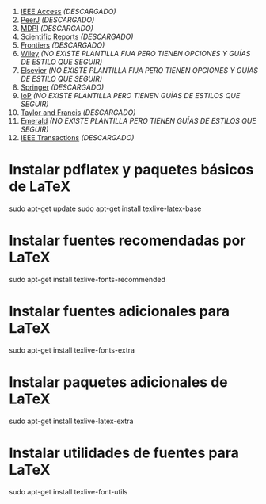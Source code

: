 1. [IEEE Access](https://www.overleaf.com/latex/templates/ieee-access-latex-template/cdxrhtbjgszv) *(DESCARGADO)*
2. [PeerJ](https://www.overleaf.com/latex/templates/latex-template-for-peerj-journal-and-pre-print-submissions/ptdwfrqxqzbn) *(DESCARGADO)*
3. [MDPI](https://www.mdpi.com/authors/latex) *(DESCARGADO)*
4. [Scientific Reports](https://www.overleaf.com/latex/templates/template-for-submissions-to-scientific-reports/xyrztqvdccns) *(DESCARGADO)*
5. [Frontiers](https://www.overleaf.com/latex/templates/template-for-frontiers-journal/myxxkvjwqhrv) *(DESCARGADO)*
6. [Wiley](https://authorservices.wiley.com/author-resources/Journal-Authors/Prepare/new-journal-design.html) *(NO EXISTE PLANTILLA FIJA PERO TIENEN OPCIONES Y GUÍAS DE ESTILO QUE SEGUIR)*
7. [Elsevier](https://www.elsevier.com/researcher/author/policies-and-guidelines/latex-instructions) *(NO EXISTE PLANTILLA FIJA PERO TIENEN OPCIONES Y GUÍAS DE ESTILO QUE SEGUIR)*
8. [Springer](https://www.springernature.com/gp/authors/campaigns/latex-author-support/see-where-our-services-will-take-you/18782940) *(DESCARGADO)*
9. [IoP](https://publishingsupport.iopscience.iop.org/questions/latex-template/) *(NO EXISTE PLANTILLA PERO TIENEN GUÍAS DE ESTILOS QUE SEGUIR)*
10. [Taylor and Francis](https://www.overleaf.com/latex/templates/taylor-and-francis-latex-template-for-authors-interact-layout-plus-apa-reference-style/jqhskrsqqzfz) *(DESCARGADO)*
11. [Emerald](https://emeraldpublishinggroup.freshdesk.com/support/solutions/articles/36000215573-can-i-prepare-my-manuscript-in-latex-) *(NO EXISTE PLANTILLA PERO TIENEN GUÍAS DE ESTILOS QUE SEGUIR)*
12. [IEEE Transactions](https://template-selector.ieee.org/secure/templateSelector/downloadTemplate?publicationTypeId=1&titleId=84&articleId=3&fileId=262) *(DESCARGADO)*


# Instalar pdflatex y paquetes básicos de LaTeX
sudo apt-get update
sudo apt-get install texlive-latex-base

# Instalar fuentes recomendadas por LaTeX
sudo apt-get install texlive-fonts-recommended

# Instalar fuentes adicionales para LaTeX
sudo apt-get install texlive-fonts-extra

# Instalar paquetes adicionales de LaTeX
sudo apt-get install texlive-latex-extra

# Instalar utilidades de fuentes para LaTeX
sudo apt-get install texlive-font-utils
